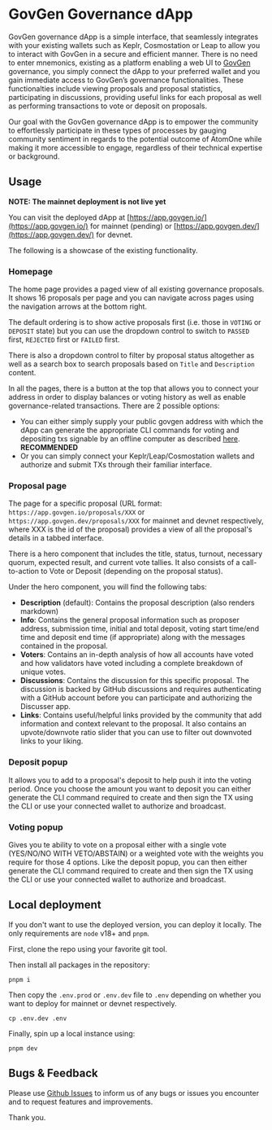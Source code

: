# GovGen Governance dApp

GovGen governance dApp is a simple interface, that seamlessly integrates with your existing wallets such as Keplr, Cosmostation or Leap to allow you to interact with GovGen in a secure and efficient manner. There is no need to enter mnemonics, existing as a platform enabling a web UI to [GovGen](https://govgen.io) governance, you simply connect the dApp to your preferred wallet and you gain immediate access to GovGen’s governance functionalities. These functionalties include viewing proposals and proposal statistics, participating in discussions, providing useful links for each proposal as well as performing transactions to vote or deposit on proposals. 

Our goal with the GovGen governance dApp is to empower the community to effortlessly participate in these types of processes by gauging community sentiment in regards to the potential outcome of AtomOne while making it more accessible to engage, regardless of their technical expertise or background.

## Usage

**NOTE: The mainnet deployment is not live yet**

You can visit the deployed dApp at [https://app.govgen.io/](https://app.govgen.io/) for mainnet (pending) or [https://app.govgen.dev/](https://app.govgen.dev/) for devnet.

The following is a showcase of the existing functionality.

### Homepage

The home page provides a paged view of all existing governance proposals. It shows 16 proposals per page and you can navigate across pages using the navigation arrows at the bottom right.

The default ordering is to show active proposals first (i.e. those in `VOTING` or `DEPOSIT` state) but you can use the dropdown control to switch to `PASSED` first, `REJECTED` first or `FAILED` first.

There is also a dropdown control to filter by proposal status altogether as well as a search box to search proposals based on `Title` and `Description` content.

In all the pages, there is a button at the top that allows you to connect your address in order to display balances or voting history as well as enable governance-related transactions. There are 2 possible options:
- You can either simply supply your public govgen address with which the dApp can generate the appropriate CLI commands for voting and depositing txs signable by an offline computer as described [here](https://github.com/atomone-hub/govgen-proposals/blob/main/submit-tx-securely.md). **RECOMMENDED**
- Or you can simply connect your Keplr/Leap/Cosmostation wallets and authorize and submit TXs through their familiar interface.

### Proposal page

The page for a specific proposal (URL format: `https://app.govgen.io/proposals/XXX` or `https://app.govgen.dev/proposals/XXX` for mainnet and devnet respectively, where XXX is the id of the proposal) provides a view of all the proposal's details in a tabbed interface.

There is a hero component that includes the title, status, turnout, necessary quorum, expected result, and current vote tallies. It also consists of a call-to-action to Vote or Deposit (depending on the proposal status).

Under the hero component, you will find the following tabs:

- **Description** (default): Contains the proposal description (also renders markdown)
- **Info**: Contains the general proposal information such as proposer address, submission time, initial and total deposit, voting start time/end time and deposit end time (if appropriate) along with the messages contained in the proposal.
- **Voters**: Contains an in-depth analysis of how all accounts have voted and how validators have voted including a complete breakdown of unique votes.
- **Discussions**: Contains the discussion for this specific proposal. The discussion is backed by GitHub discussions and requires authenticating with a GitHub account before you can participate and authorizing the Discusser app.
- **Links**: Contains useful/helpful links provided by the community that add information and context relevant to the proposal. It also contains an upvote/downvote ratio slider that you can use to filter out downvoted links to your liking.

### Deposit popup

It allows you to add to a proposal's deposit to help push it into the voting period. Once you choose the amount you want to deposit you can either generate the CLI command required to create and then sign the TX using the CLI or use your connected wallet to authorize and broadcast.

### Voting popup

Gives you te ability to vote on a proposal either with a single vote (YES/NO/NO WITH VETO/ABSTAIN) or a weighted vote with the weights you require for those 4 options. Like the deposit popup, you can then either generate the CLI command required to create and then sign the TX using the CLI or use your connected wallet to authorize and broadcast.

## Local deployment

If you don't want to use the deployed version, you can deploy it locally. The only requirements are `node` v18+ and `pnpm`.

First, clone the repo using your favorite git tool.

Then install all packages in the repository:

```
pnpm i
```

Then copy the `.env.prod` or `.env.dev` file to `.env` depending on whether you want to deploy for mainnet or devnet respectively.

```
cp .env.dev .env
```

Finally, spin up a local instance using:

```
pnpm dev
```

## Bugs & Feedback

Please use [Github Issues](https://github.com/allinbits/govgen-governance-dapp/issues) to inform us of any bugs or issues you encounter and to request features and improvements.

Thank you.